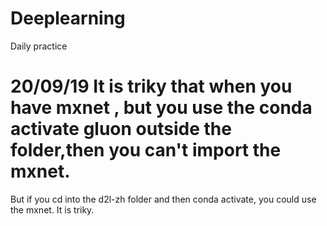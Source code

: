 # Deeplearning
Daily practice


# 20/09/19 It is triky that when you have mxnet , but you use the conda activate gluon outside the folder,then you can't import the mxnet.
But if you cd into the d2l-zh folder and then conda activate, you could use the mxnet. It is triky.

